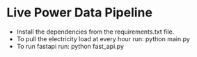 # Live Power Data Pipeline

- Install the dependencies from the requirements.txt file.
- To pull the electricity load at every hour run: python main.py
- To run fastapi run: python fast_api.py
